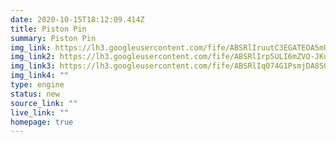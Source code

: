 ```yaml
---
date: 2020-10-15T18:12:09.414Z
title: Piston Pin
summary: Piston Pin
img_link: https://lh3.googleusercontent.com/fife/ABSRlIruutC3EGATEOA5mU5JogQdC39lAIQACADUMd8MqixQun1ew_9TeNKhLunYCBGUyergIQHb9X3OgI8g7hR25T8gYz0pu61KGJ0rAD46xPYj_Bi-XA7cu6UDiAFbOOThMyr82huu-VQJWMiZj2lQ9T12AnohG-95ZRvabsnvuD9sDUnTEF6Oi0ayz2Lw5mCyKLrxHweLhc0_r3lurJFdA_yHOiPODOvcm6qz9Zkgi8-t9qIhMRaYZdJDY9hUppUzqHBBduN1OhiVUhrxtz8DS5pMzZR5rVdPB0KqvejuR8PjTnaNXOLoNJJF3zgrNNzrsGypBh0eOp42byg7Jvz8BzNnoY9V9yCUIww-JZo4m_DRU1GH6bjPfPFHBLPNjTF1Gdp3Uha-g_kqwpN4vaDRbEVYlxZzpqwjFvVOVvvUeFVraaxp51RE3mUNqcUB4j5L2sIsaCc4Zx-6b_EYx8bsMf-lBwaeRYSoEvfN2DJJqRI_l_n4ftgvCEnAq1lQVOAdSnpu7_VTzlsJ541bG0qve1J-uFGmmnA_B-TgruK3yjY6S_3YDXquiYAqYFCblyPl6s61TuOUtoK770nPSdfdar7qgJRHnwJAFFq-3qE2SSCdnVZ2lXZMJKzr3VaUIgTPmeOYlvGiUA0PqIiJ8M_PB-phuWd54UMWtG1SV_9-6rVy94Wk5J15IvgGwKd063bqYTDUw2TzGe1cCI5UlXidqw6qZ4p3rHuAhA=w795-h666-ft
img_link2: https://lh3.googleusercontent.com/fife/ABSRlIrp5ULI6mZVO-JKuDZQkxE7q02YYzxiXEXcMOHTqjy8hMRMCNXYjDmaj9Kiz21WBhfXaKzn2PwRAbIlEsgTU3R5VIADGVA5xqa-awqXjRjsLZflvVOTGnEWt-l0zYlK3FLWrXHNiY6Tc1NxQXSORHvOEq46gKQOpEP1Pnidhb8ARYOIQS1AgD0cjL8FTVzuRM9hGILbw6qoi5YgQoranbpidpqljkiiTGTIiUfOIAZcoMN2E1RNiNmw7GbY_N0MDwUJNMBLrgvG2bXS4P49HX3kDn2PHUiFPjWbvLKH5VAMwqglH1UAKpsqM6VNtuAKF16a2O4qFcY6LK-TrwEPXbAH-XLDuMl-y7nJRHNuu-ci6RGZy93E6lPZaAfOJdO3Rj5Cb4TlPKCXpTjV3qI97glXl2J0vg81opf1FKKkHvW-UP_CPUMw5lZ4XSi3_4f2D6XhRQQkPoBkJpnBHSQChqsUb27oAKyWQffyzy9IAFBSDcZqAUopGCDJ8pGwaFDSSrl-IQujgxrQjkLYlb3x5pdBE1R8hwhYo_CQ3qdhgHOCPmFNsAbLpzSzFrmu4soJPcjE0yqJoWFTafvhlnEV9t67lJRXFDvnkTGfCk7kOi0r2XdzbocVcuZ6DtneKEdzHYYcf4m1PJ28Sy_7iNLDQUJRwzKx6lcVqLjuYNyzk70ufjhLbvgiC0znxJ1HC_F5Ad6s3bQJCRAtqboqQQbmGrVn9huGUorDlQ=w795-h666-ft
img_link3: https://lh3.googleusercontent.com/fife/ABSRlIq074G1PsmjDA8SG6EY9fZ7uYiXvOI5m1gFJSpPL4eLktQTKdWsKhyBy-lOfWKJS0UuWA9UdzeY7J6y95BKVdLZLew8Lht_at3qp4dgLDbaL3_KjrXkA_8098N-iC7fPPaBlWC6ZrrWnn6GKw__76ch60yx16cxXzLUXEBzWmJN7ivI6rzGOG-PLus-JvblZk9lbV9sjk5Cv13f506G4d4TcsZ24pV4dFcHtwZg63lGVAut2y0t3n5EIguRtnb6Cq45QEPFzskyRhGPUYHnAjD1qtu5sK3w6y_5HKC5GnilJ8Qbb_4ttvmPalAhseUBApSz7QHyz6Nm5CJdf78qV3Tm7tjaGI-oKxPFGPz1Pz1zhdrou0B_MoU0KPIa3L3T8tDNaUL9KTIoQc9tzv9jwrha-RHgbHxeL-m_uzXVhqAMtuSAjKMkcfxPQ0jVFc0usoXbGk-iMcZL95-A4teedmr2KzlcxiZigWx6lTDsQVmEqKCzST11_AkDTrwIKbxcajFSNmMhBP78hPk2u_jPD7i8J0j6hKYVL14UnB8wFSd0IDK9FTa3ZOy1riLbqgwGy2lZmJa6Syejiymws5a8cvuYwtLYx5LS9tke_XjbowbWfmFI2IZPTrOZ97qSF1HXD2205LDJfs9NT9oyFj2MtZmW5N-CqBm8ln5DRrihjVS9o4Bo88XxW8WyfOo-enJuUM9B7-azzeEfrCs7bHdVwZWQvrWoVs2_qA=w795-h666-ft
img_link4: ""
type: engine
status: new
source_link: ""
live_link: ""
homepage: true
---
```


